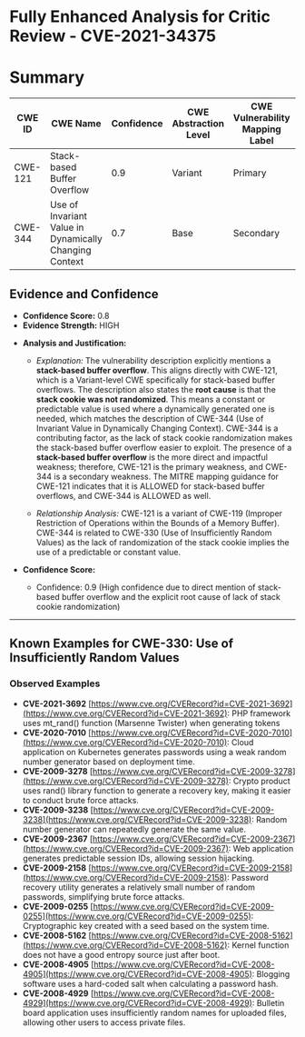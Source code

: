 # Fully Enhanced Analysis for Critic Review - CVE-2021-34375

# Summary
| CWE ID | CWE Name | Confidence | CWE Abstraction Level | CWE Vulnerability Mapping Label | CWE-Vulnerability Mapping Notes |
|---|---|---|---|---|---|
| CWE-121 | Stack-based Buffer Overflow | 0.9 | Variant | Primary | Allowed |
| CWE-344 | Use of Invariant Value in Dynamically Changing Context | 0.7 | Base | Secondary | Allowed |

## Evidence and Confidence

*   **Confidence Score:** 0.8
*   **Evidence Strength:** HIGH

- **Analysis and Justification:**  
  - *Explanation:* The vulnerability description explicitly mentions a **stack-based buffer overflow**. This aligns directly with CWE-121, which is a Variant-level CWE specifically for stack-based buffer overflows. The description also states the **root cause** is that the **stack cookie was not randomized**. This means a constant or predictable value is used where a dynamically generated one is needed, which matches the description of CWE-344 (Use of Invariant Value in Dynamically Changing Context). CWE-344 is a contributing factor, as the lack of stack cookie randomization makes the stack-based buffer overflow easier to exploit. The presence of a **stack-based buffer overflow** is the more direct and impactful weakness; therefore, CWE-121 is the primary weakness, and CWE-344 is a secondary weakness. The MITRE mapping guidance for CWE-121 indicates that it is ALLOWED for stack-based buffer overflows, and CWE-344 is ALLOWED as well.

  - *Relationship Analysis:* CWE-121 is a variant of CWE-119 (Improper Restriction of Operations within the Bounds of a Memory Buffer). CWE-344 is related to CWE-330 (Use of Insufficiently Random Values) as the lack of randomization of the stack cookie implies the use of a predictable or constant value.

- **Confidence Score:**  
  - Confidence: 0.9 (High confidence due to direct mention of stack-based buffer overflow and the explicit root cause of lack of stack cookie randomization)
---



## Known Examples for CWE-330: Use of Insufficiently Random Values
### Observed Examples
- **CVE-2021-3692** [https://www.cve.org/CVERecord?id=CVE-2021-3692](https://www.cve.org/CVERecord?id=CVE-2021-3692): PHP framework uses mt_rand() function (Marsenne Twister) when generating tokens
- **CVE-2020-7010** [https://www.cve.org/CVERecord?id=CVE-2020-7010](https://www.cve.org/CVERecord?id=CVE-2020-7010): Cloud application on Kubernetes generates passwords using a weak random number generator based on deployment time.
- **CVE-2009-3278** [https://www.cve.org/CVERecord?id=CVE-2009-3278](https://www.cve.org/CVERecord?id=CVE-2009-3278): Crypto product uses rand() library function to generate a recovery key, making it easier to conduct brute force attacks.
- **CVE-2009-3238** [https://www.cve.org/CVERecord?id=CVE-2009-3238](https://www.cve.org/CVERecord?id=CVE-2009-3238): Random number generator can repeatedly generate the same value.
- **CVE-2009-2367** [https://www.cve.org/CVERecord?id=CVE-2009-2367](https://www.cve.org/CVERecord?id=CVE-2009-2367): Web application generates predictable session IDs, allowing session hijacking.
- **CVE-2009-2158** [https://www.cve.org/CVERecord?id=CVE-2009-2158](https://www.cve.org/CVERecord?id=CVE-2009-2158): Password recovery utility generates a relatively small number of random passwords, simplifying brute force attacks.
- **CVE-2009-0255** [https://www.cve.org/CVERecord?id=CVE-2009-0255](https://www.cve.org/CVERecord?id=CVE-2009-0255): Cryptographic key created with a seed based on the system time.
- **CVE-2008-5162** [https://www.cve.org/CVERecord?id=CVE-2008-5162](https://www.cve.org/CVERecord?id=CVE-2008-5162): Kernel function does not have a good entropy source just after boot.
- **CVE-2008-4905** [https://www.cve.org/CVERecord?id=CVE-2008-4905](https://www.cve.org/CVERecord?id=CVE-2008-4905): Blogging software uses a hard-coded salt when calculating a password hash.
- **CVE-2008-4929** [https://www.cve.org/CVERecord?id=CVE-2008-4929](https://www.cve.org/CVERecord?id=CVE-2008-4929): Bulletin board application uses insufficiently random names for uploaded files, allowing other users to access private files.
